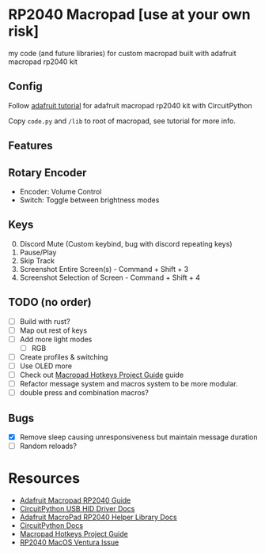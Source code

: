 # RP2040 Macropad [use at your own risk]

my code (and future libraries) for custom macropad built with adafruit macropad rp2040 kit

## Config

Follow [adafruit tutorial](https://learn.adafruit.com/adafruit-macropad-rp2040) for adafruit macropad rp2040 kit with CircuitPython

Copy `code.py` and `/lib` to root of macropad, see tutorial for more info.

## Features

## Rotary Encoder

- Encoder: Volume Control
- Switch: Toggle between brightness modes

## Keys

0. Discord Mute (Custom keybind, bug with discord repeating keys)
1. Pause/Play
2. Skip Track
3. Screenshot Entire Screen(s) - Command + Shift + 3
4. Screenshot Selection of Screen - Command + Shift + 4

## TODO (no order)

- [ ] Build with rust?
- [ ] Map out rest of keys
- [ ] Add more light modes
  - [ ] RGB
- [ ] Create profiles & switching
- [ ] Use OLED more
- [ ] Check out [Macropad Hotkeys Project Guide](https://learn.adafruit.com/macropad-hotkeys) guide
- [ ] Refactor message system and macros system to be more modular.
- [ ] double press and combination macros?

## Bugs

- [x] Remove sleep causing unresponsiveness but maintain message duration
- [ ] Random reloads?

# Resources

- [Adafruit Macropad RP2040 Guide](https://learn.adafruit.com/adafruit-macropad-rp2040)
- [CircuitPython USB HID Driver Docs](https://docs.circuitpython.org/projects/hid/en/latest/index.html)
- [Adafruit MacroPad RP2040 Helper Library Docs](https://docs.circuitpython.org/projects/macropad/en/latest/index.html)
- [CircuitPython Docs](https://docs.circuitpython.org/en/latest/README.html)
- [Macropad Hotkeys Project Guide](https://learn.adafruit.com/macropad-hotkeys)
- [RP2040 MacOS Ventura Issue](https://www.raspberrypi.com/news/the-ventura-problem/)
